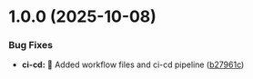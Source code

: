 # 1.0.0 (2025-10-08)


### Bug Fixes

* **ci-cd:** :rocket: Added workflow files and ci-cd pipeline ([b27961c](https://github.com/ovesorg/webapp-chatBox-Simplechat/commit/b27961cb93c998dafbf5efb09ece895b25f5ad38))
